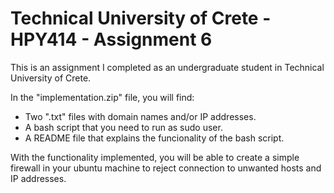 # Technical University of Crete - HPY414 - Assignment 6
This is an assignment I completed as an undergraduate student in Technical University of Crete.

In the "implementation.zip" file, you will find:
- Two ".txt" files with domain names and/or IP addresses.
- A bash script that you need to run as sudo user.
- A README file that explains the funcionality of the bash script.

With the functionality implemented, you will be able to create a simple firewall in your ubuntu machine to reject connection to unwanted hosts and IP addresses.
